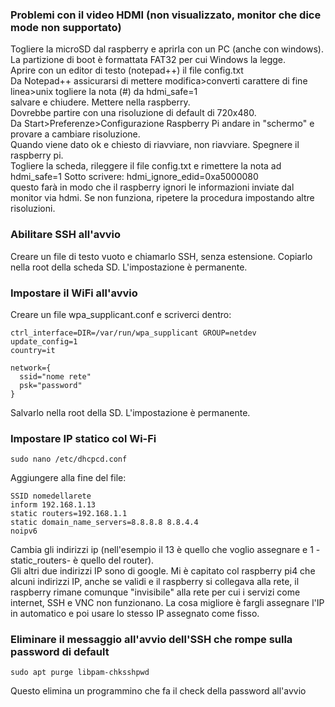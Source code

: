 ### Problemi con il video HDMI (non visualizzato, monitor che dice mode non supportato)
Togliere la microSD dal raspberry e aprirla con un PC (anche con windows).  
La partizione di boot è formattata FAT32 per cui Windows la legge.  
Aprire con un editor di testo (notepad++) il file config.txt  
Da Notepad++ assicurarsi di mettere modifica>converti carattere di fine linea>unix
togliere la nota (#) da hdmi_safe=1  
salvare e chiudere. Mettere nella raspberry.  
Dovrebbe partire con una risoluzione di default di 720x480.  
Da Start>Preferenze>Configurazione Raspberry Pi andare in "schermo" e provare a cambiare risoluzione.  
Quando viene dato ok e chiesto di riavviare, non riavviare.  Spegnere il raspberry pi.  
Togliere la scheda, rileggere il file config.txt e rimettere la nota ad hdmi_safe=1
Sotto scrivere:  hdmi_ignore_edid=0xa5000080   
questo farà in modo che il raspberry ignori le informazioni inviate dal monitor via hdmi.
Se non funziona, ripetere la procedura impostando altre risoluzioni. 

### Abilitare SSH all'avvio
Creare un file di testo vuoto e chiamarlo SSH, senza estensione. Copiarlo nella root della scheda SD.
L'impostazione è permanente.

### Impostare il WiFi all'avvio
Creare un file wpa_supplicant.conf e scriverci dentro:

    ctrl_interface=DIR=/var/run/wpa_supplicant GROUP=netdev
    update_config=1
    country=it

    network={
      ssid="nome rete"
      psk="password"
    }
    
Salvarlo nella root della SD. L'impostazione è permanente.

### Impostare IP statico col Wi-Fi

    sudo nano /etc/dhcpcd.conf
    
Aggiungere alla fine del file:

    SSID nomedellarete
    inform 192.168.1.13
    static routers=192.168.1.1
    static domain_name_servers=8.8.8.8 8.8.4.4
    noipv6
    
Cambia gli indirizzi ip (nell'esempio il 13 è quello che voglio assegnare e 1 -static_routers- è quello del router).  
Gli altri due indirizzi IP sono di google. Mi è capitato col raspberry pi4 che alcuni indirizzi IP, anche se validi e il raspberry si collegava alla rete, il raspberry rimane comunque "invisibile" alla rete per cui i servizi come internet, SSH e VNC non funzionano. La cosa migliore è fargli assegnare l'IP in automatico e poi usare lo stesso IP assegnato come fisso.

### Eliminare il messaggio all'avvio dell'SSH che rompe sulla password di default

    sudo apt purge libpam-chksshpwd
    
Questo elimina un programmino che fa il check della password all'avvio

